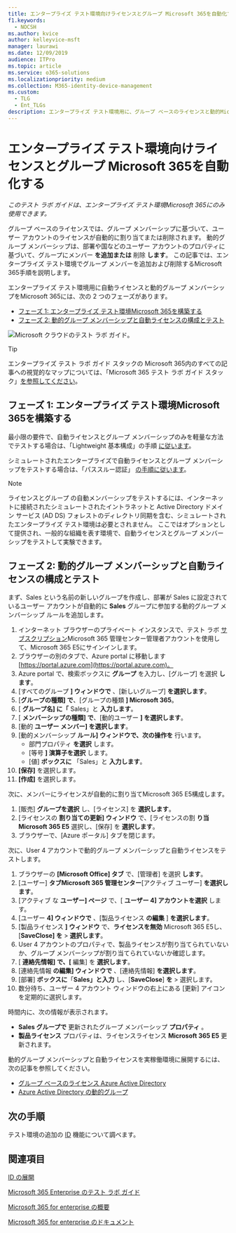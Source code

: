 ```yaml
---
title: エンタープライズ テスト環境向けライセンスとグループ Microsoft 365を自動化する
f1.keywords:
  - NOCSH
ms.author: kvice
author: kelleyvice-msft
manager: laurawi
ms.date: 12/09/2019
audience: ITPro
ms.topic: article
ms.service: o365-solutions
ms.localizationpriority: medium
ms.collection: M365-identity-device-management
ms.custom:
  - TLG
  - Ent_TLGs
description: エンタープライズ テスト環境用に、グループ ベースのライセンスと動的Microsoft 365メンバーシップを構成します。
---
```


# <a name="automate-licensing-and-group-membership-for-your-microsoft-365-for-enterprise-test-environment"></a>エンタープライズ テスト環境向けライセンスとグループ Microsoft 365を自動化する

*このテスト ラボ ガイドは、エンタープライズ テスト環境Microsoft 365にのみ使用できます。*

グループ ベースのライセンスでは、グループ メンバーシップに基づいて、ユーザー アカウントのライセンスが自動的に割り当てまたは削除されます。 動的グループ メンバーシップは、部署や国などのユーザー アカウントのプロパティに基づいて、グループにメンバー **を追加または** 削除 **します**。 この記事では、エンタープライズ テスト環境でグループ メンバーを追加および削除するMicrosoft 365手順を説明します。

エンタープライズ テスト環境用に自動ライセンスと動的グループ メンバーシップをMicrosoft 365には、次の 2 つのフェーズがあります。

- [フェーズ 1: エンタープライズ テスト環境Microsoft 365を構築する](#phase-1-build-out-your-microsoft-365-for-enterprise-test-environment)
- [フェーズ 2: 動的グループ メンバーシップと自動ライセンスの構成とテスト](#phase-2-configure-and-test-dynamic-group-membership-and-automatic-licensing)

![Microsoft クラウドのテスト ラボ ガイド。](../media/m365-enterprise-test-lab-guides/cloud-tlg-icon.png) 
    
> [!TIP]
> エンタープライズ テスト ラボ ガイド スタックの Microsoft 365内のすべての記事への視覚的なマップについては、「Microsoft 365 テスト ラボ ガイド スタック」[を参照してください](../downloads/Microsoft365EnterpriseTLGStack.pdf)。
  
## <a name="phase-1-build-out-your-microsoft-365-for-enterprise-test-environment"></a>フェーズ 1: エンタープライズ テスト環境Microsoft 365を構築する

最小限の要件で、自動ライセンスとグループ メンバーシップのみを軽量な方法でテストする場合は、「Lightweight 基本構成」の手順 [に従います](lightweight-base-configuration-microsoft-365-enterprise.md)。
  
シミュレートされたエンタープライズで自動ライセンスとグループ メンバーシップをテストする場合は、「パススルー認証」 [の手順に従います](pass-through-auth-m365-ent-test-environment.md)。
  
> [!NOTE]
> ライセンスとグループ の自動メンバーシップをテストするには、インターネットに接続されたシミュレートされたイントラネットと Active Directory ドメイン サービス (AD DS) フォレストのディレクトリ同期を含む、シミュレートされたエンタープライズ テスト環境は必要とされません。 ここではオプションとして提供され、一般的な組織を表す環境で、自動ライセンスとグループ メンバーシップをテストして実験できます。
  
## <a name="phase-2-configure-and-test-dynamic-group-membership-and-automatic-licensing"></a>フェーズ 2: 動的グループ メンバーシップと自動ライセンスの構成とテスト

まず、Sales という名前の新しいグループを作成し、部署が Sales に設定されているユーザー アカウントが自動的に **Sales** グループに参加する動的グループ メンバーシップ ルールを追加します。

1. インターネット ブラウザーのプライベート インスタンスで、テスト ラボ [サブスクリプション](https://admin.microsoft.com)Microsoft 365 管理センター管理者アカウントを使用して、Microsoft 365 E5にサインインします。
2. ブラウザーの別のタブで、Azure portal に移動します [https://portal.azure.com](https://portal.azure.com)。
3. Azure portal で、検索ボックスに **グループ** を入力し、[グループ] を選択 **します**。
4. [すべてのグループ **] ウィンドウで** 、[新しいグループ] **を選択します**。
5. [**グループの種類] で**、[グループの種類 **] Microsoft 365**。
6. [ **グループ名] に「** Sales」と **入力します**。
7. [ **メンバーシップの種類] で**、[動的ユーザー **] を選択します**。
8. [動的 **ユーザー メンバー] を選択します**。
9. [動的メンバーシップ **ルール] ウィンドウで、次の操作を** 行います。 
   - 部門プロパティ **を選択** します。
   - [等号 **] 演算子を選択** します。
   - [値] **ボックスに** 「Sales」と **入力します**。
10. **[保存]** を選択します。
11. **[作成]** を選択します。

次に、メンバーにライセンスが自動的に割り当てMicrosoft 365 E5構成します。

1. [販売] **グループを選択** し、[ライセンス] を **選択します**。
2. [ライセンスの **割り当ての更新] ウィンドウ** で、[ライセンスの割 **り当Microsoft 365 E5** 選択し、[保存] を **選択します**。
3. ブラウザーで、[Azure ポータル] タブを閉じます。

次に、User 4 アカウントで動的グループ メンバーシップと自動ライセンスをテストします。

1. ブラウザーの **[Microsoft Office] タブ** で、[管理者] を選択 **します**。
2. [ユーザー] **タブMicrosoft 365 管理センター**[アクティブ ユーザー] **を選択します**。
3. [アクティブ な **ユーザー] ページ** で、[ **ユーザー 4] アカウントを選択** します。
4. [ユーザー **4] ウィンドウで** 、[製品ライセンス **の編集** ] **を選択します**。
5. [製品ライセンス **] ウィンドウ** で、**ライセンスを無効** Microsoft 365 E5し、[**SaveClose] を** > **選択します**。
6. User 4 アカウントのプロパティで、製品ライセンスが割り当てられていないか、グループ メンバーシップが割り当てられていないか確認します。
7. [ **連絡先情報] で、[** 編集] を **選択します**。
8. [連絡先情報 **の編集] ウィンドウで** 、[連絡先情報] **を選択します**。
9. [部署] **ボックスに**「**Sales」と入力** し、[**SaveClose**] **を** > 選択します。
10. 数分待ち、ユーザー 4 アカウント ウィンドウの右上にある  [更新] アイコンを定期的に選択します。

時間内に、次の情報が表示されます。

- **Sales グループで** 更新されたグループ メンバーシップ **プロパティ** 。
- **製品ライセンス** プロパティは、ライセンスライセンス **Microsoft 365 E5** 更新されます。

動的グループ メンバーシップと自動ライセンスを実稼働環境に展開するには、次の記事を参照してください。

- [グループ ベースのライセンス Azure Active Directory](/azure/active-directory/fundamentals/active-directory-licensing-whatis-azure-portal)
- [Azure Active Directory の動的グループ](/azure/active-directory/users-groups-roles/groups-create-rule)

## <a name="next-step"></a>次の手順

テスト環境の追加の [ID](m365-enterprise-test-lab-guides.md#identity) 機能について調べます。

## <a name="see-also"></a>関連項目

[ID の展開](deploy-identity-solution-overview.md)

[Microsoft 365 Enterprise のテスト ラボ ガイド](m365-enterprise-test-lab-guides.md)

[Microsoft 365 for enterprise の概要](microsoft-365-overview.md)

[Microsoft 365 for enterprise のドキュメント](/microsoft-365-enterprise/)